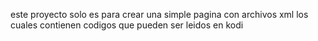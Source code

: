 este proyecto solo es para crear una simple pagina con archivos xml los cuales contienen codigos que pueden ser leidos en kodi